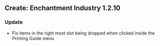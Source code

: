 ## Create: Enchantment Industry 1.2.10

### Update
- Fix items in the right most slot being dropped when clicked inside the Printing Guide menu
